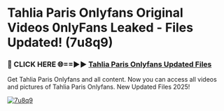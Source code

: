# Tahlia Paris Onlyfans Original Videos 0nlyFans Leaked - Files Updated! (7u8q9)

<h3>🔴 CLICK HERE 🌐==►► <a href="https://tinyurl.com/ehrbuxhb" rel="nofollow">Tahlia Paris Onlyfans Updated Files</a></h3>

Get Tahlia Paris Onlyfans and all content. Now you can access all videos and pictures of Tahlia Paris Onlyfans. New Updated Files 2025!

[![7u8q9](https://i.imgur.com/lVYEuWS.gif)](https://tinyurl.com/ehrbuxhb)
